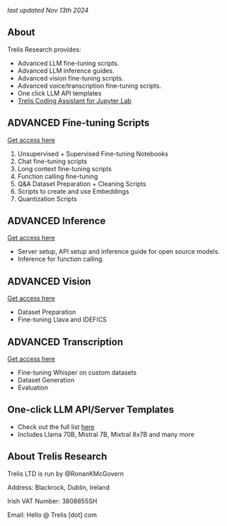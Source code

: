 *last updated Nov 13th 2024*
## About
Trelis Research provides:
- Advanced LLM fine-tuning scripts.
- Advanced LLM inference guides.
- Advanced vision fine-tuning scripts.
- Advanced voice/transcription fine-tuning scripts.
- One click LLM API templates
- [Trelis Coding Assistant for Jupyter Lab](https://github.com/TrelisResearch/trelis-assistant)

## ADVANCED Fine-tuning Scripts

[Get access here](https://trelis.com/advanced-fine-tuning-scripts/)

1. Unsupervised + Supervised Fine-tuning Notebooks
1. Chat fine-tuning scripts
1. Long context fine-tuning scripts
1. Function calling fine-tuning
1. Q&A Dataset Preparation + Cleaning Scripts
1. Scripts to create and use Embeddings
1. Quantization Scripts

## ADVANCED Inference

[Get access here](https://trelis.com/enterprise-server-api-and-inference-guide/)

- Server setup, API setup and inference guide for open source models.
- Inference for function calling.

## ADVANCED Vision

[Get access here](https://trelis.com/advanced-vision/)

- Dataset Preparation
- Fine-tuning Llava and IDEFICS

## ADVANCED Transcription

[Get access here](https://trelis.com/advanced-transcription/)

- Fine-tuning Whisper on custom datasets
- Dataset Generation
- Evaluation

## One-click LLM API/Server Templates
- Check out the full list [here](https://github.com/TrelisResearch/one-click-llms)
- Includes Llama 70B, Mistral 7B, Mixtral 8x7B and many more

## About Trelis Research
Trelis LTD is run by @RonanKMcGovern

Address: Blackrock, Dublin, Ireland

Irish VAT Number: 3808855SH

Email: Hello @ Trelis [dot] com
